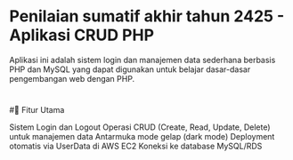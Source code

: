 # Penilaian sumatif akhir tahun 2425 - Aplikasi CRUD PHP
Aplikasi ini adalah sistem login dan manajemen data sederhana berbasis PHP dan MySQL yang dapat digunakan untuk belajar dasar-dasar pengembangan web dengan PHP.

#

#🚀 Fitur Utama

Sistem Login dan Logout
Operasi CRUD (Create, Read, Update, Delete) untuk manajemen data
Antarmuka mode gelap (dark mode)
Deployment otomatis via UserData di AWS EC2
Koneksi ke database MySQL/RDS
